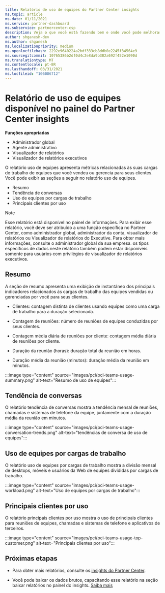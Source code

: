 ```yaml
---
title: Relatório de uso de equipes do Partner Center insights
ms.topic: article
ms.date: 01/11/2021
ms.service: partner-dashboard
ms.subservice: partnercenter-csp
description: Veja o que você está fazendo bem e onde você pode melhorar a respeito do uso de assinaturas de equipes que você vende ou gerencia para seus clientes.
author: shganesh-dev
ms.author: shganesh
ms.localizationpriority: medium
ms.openlocfilehash: 2292e9640224a2bdf333cb8ddb0e2245f34564e9
ms.sourcegitcommit: 10765386b2df0d4c2e8da9b302a692f452e1090d
ms.translationtype: MT
ms.contentlocale: pt-BR
ms.lasthandoff: 03/31/2021
ms.locfileid: "106086712"
---
```

# <a name="teams-usage-report-available-from-the-partner-center-insights-dashboard"></a>Relatório de uso de equipes disponível no painel do Partner Center insights

**Funções apropriadas**

- Administrador global
- Agente administrativo
- Visualizador de relatórios
- Visualizador de relatórios executivos

O relatório uso de equipes apresenta métricas relacionadas às suas cargas de trabalho de equipes que você vendeu ou gerencia para seus clientes. Você pode exibir as seções a seguir no relatório uso de equipes.

- Resumo
- Tendência de conversas
- Uso de equipes por cargas de trabalho
- Principais clientes por uso

 > [!NOTE]
 > Esse relatório está disponível no painel de informações. Para exibir esse relatório, você deve ser atribuído a uma função específica no Partner Center, como administrador global, administrador da conta, visualizador de relatórios ou Visualizador de relatórios do Executive. Para obter mais informações, consulte o administrador global da sua empresa. os tipos específicos de dados neste relatório também podem estar disponíveis somente para usuários com privilégios de visualizador de relatórios executivos.

## <a name="summary"></a>Resumo

A seção de resumo apresenta uma exibição de instantâneo dos principais indicadores relacionados às cargas de trabalho das equipes vendidas ou gerenciadas por você para seus clientes.  

- Clientes: contagem distinta de clientes usando equipes como uma carga de trabalho para a duração selecionada.

- Contagem de reuniões: número de reuniões de equipes conduzidas por seus clientes.

- Contagem média diária de reuniões por cliente: contagem média diária de reuniões por cliente. 

- Duração da reunião (horas): duração total da reunião em horas. 

- Duração média da reunião (minutos): duração média da reunião em minutos. 

:::image type="content" source="images/pci/pci-teams-usage-summary.png" alt-text="Resumo de uso de equipes":::

## <a name="conversations-trend"></a>Tendência de conversas

O relatório tendência de conversas mostra a tendência mensal de reuniões, chamadas e sistemas de telefone da equipe, juntamente com a duração média da reunião em minutos.

:::image type="content" source="images/pci/pci-teams-usage-conversation-trends.png" alt-text="tendências de conversa de uso de equipes":::

## <a name="teams-usage-by-workloads"></a>Uso de equipes por cargas de trabalho

O relatório uso de equipes por cargas de trabalho mostra a divisão mensal de desktops, móveis e usuários da Web de equipes divididas por cargas de trabalho.

:::image type="content" source="images/pci/pci-teams-usage-workload.png" alt-text="Uso de equipes por cargas de trabalho":::

## <a name="top-customers-by-usage"></a>Principais clientes por uso

O relatório principais clientes por uso mostra o uso de principais clientes para reuniões de equipes, chamadas e sistemas de telefone e aplicativos de terceiros.

:::image type="content" source="images/pci/pci-teams-usage-top-customer.png" alt-text="Principais clientes por uso":::

## <a name="next-steps"></a>Próximas etapas

- Para obter mais relatórios, consulte os [insights do Partner Center](partner-center-insights.md).

- Você pode baixar os dados brutos, capacitando esse relatório na seção baixar relatórios no painel do insights. [Saiba mais](pci-download-reports.md) 

